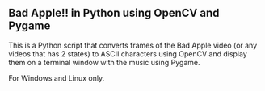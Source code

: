 ## Bad Apple!! in Python using OpenCV and Pygame

This is a Python script that converts frames of the Bad Apple video (or any videos that has 2 states) to ASCII characters using OpenCV and display them on a terminal window with the music using Pygame.

For Windows and Linux only.
